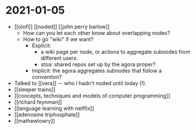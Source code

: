 # 2021-01-05

- [[olofl]] [[noded]] [[john perry barlow]] 
  - How can you let each other know about overlapping nodes?
  - How to go "wiki" if we want?
    - Explicit: 
      - a wiki page per node, or actions to aggregate subnodes from different users.
      - stoa: shared repos set up by the agora proper?
    - Implicit: the agora aggregates subnodes that follow a convention?
- Talked to [[vera]] -- who I hadn't noded until today (!).
- [[sleeper trains]]
- [[concepts, techniques and models of computer programming]]
- [[richard feynman]]
- [[language learning with netflix]]
- [[adenosine triphosphate]]
- [[mathewlowry]]

